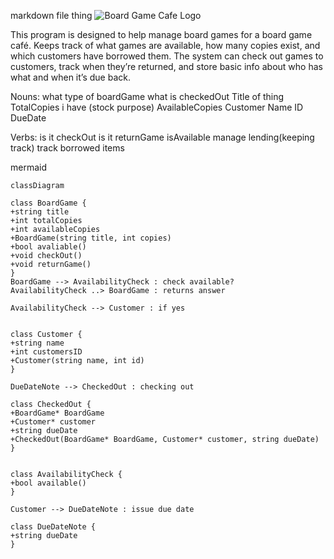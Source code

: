 markdown file thing
![Board Game Cafe Logo](https://png.pngtree.com/png-clipart/20220206/original/pngtree-coffee-and-cafe-brand-logo-design-using-a-glass-cup-concept-png-image_7264043.png)

This program is designed to help manage board games for a board game café. Keeps track of what games are available, how many copies exist, and which customers have borrowed them. The system can check out games to customers, track when they’re returned, and store basic info about who has what and when it’s due back. 

Nouns:
what type of boardGame
what is checkedOut
Title of thing
TotalCopies i have (stock purpose)
AvailableCopies
Customer Name
ID
DueDate

Verbs:
is it checkOut 
is it returnGame
isAvailable
manage lending(keeping track)
track borrowed items

mermaid
```mermaid
classDiagram

class BoardGame {
+string title
+int totalCopies
+int availableCopies
+BoardGame(string title, int copies)
+bool avaliable()
+void checkOut()
+void returnGame()
}
BoardGame --> AvailabilityCheck : check available?
AvailabilityCheck ..> BoardGame : returns answer

AvailabilityCheck --> Customer : if yes


class Customer {
+string name
+int customersID
+Customer(string name, int id)
}

DueDateNote --> CheckedOut : checking out

class CheckedOut {
+BoardGame* BoardGame
+Customer* customer
+string dueDate
+CheckedOut(BoardGame* BoardGame, Customer* customer, string dueDate)
}


class AvailabilityCheck {
+bool available()
}

Customer --> DueDateNote : issue due date

class DueDateNote {
+string dueDate
}

```

